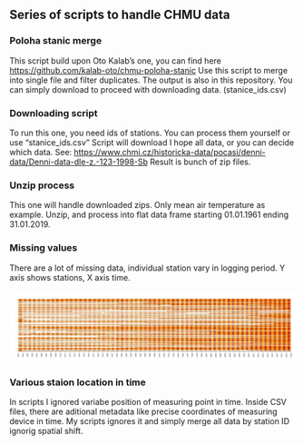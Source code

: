## Series of scripts to handle CHMU data

### Poloha stanic merge
This script build upon Oto Kalab’s one, you can find here https://github.com/kalab-oto/chmu-poloha-stanic Use this script to merge into single file and filter duplicates. The output is also in this repository. You can simply download to proceed with downloading data. (stanice_ids.csv)

### Downloading script
To run this one, you need ids of stations. You can process them yourself or use “stanice_ids.csv” Script will download I hope all data, or you can decide which data. See: https://www.chmi.cz/historicka-data/pocasi/denni-data/Denni-data-dle-z.-123-1998-Sb
Result is bunch of zip files. 

### Unzip process
This one will handle downloaded zips. Only mean air temperature as example. Unzip, and process into flat data frame starting 01.01.1961 ending 31.01.2019. 

### Missing values
There are a lot of missing data, individual station vary in logging period. Y axis shows stations, X axis time. 

![image of missing data](airTmean2.jpg)

### Various staion location in time
In scripts I ignored variabe position of measuring point in time. Inside CSV files, there are aditional metadata like precise coordinates of measuring device in time. My scripts ignores it and simply merge all data by station ID ignorig spatial shift. 
